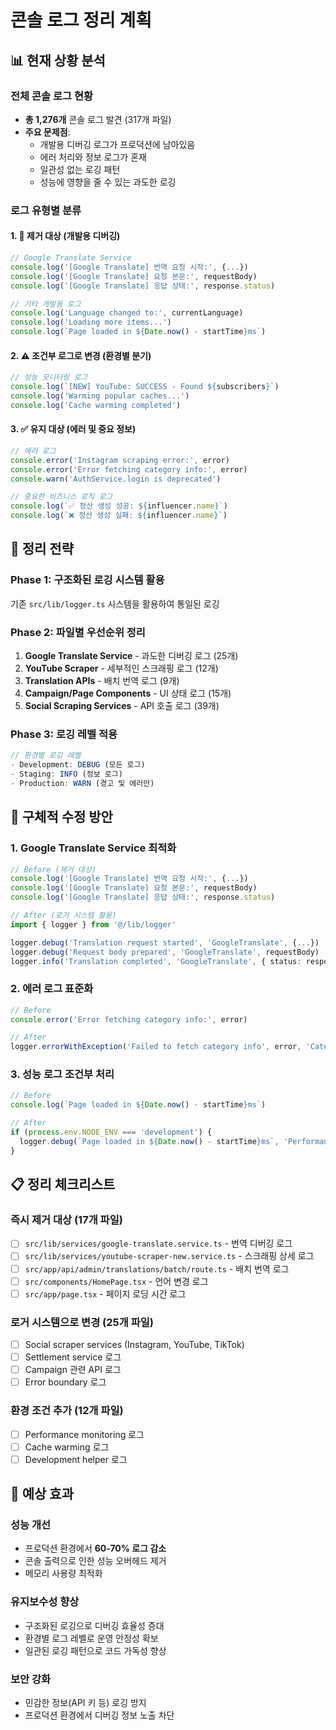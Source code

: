 # 콘솔 로그 정리 계획

## 📊 현재 상황 분석

### 전체 콘솔 로그 현황
- **총 1,276개** 콘솔 로그 발견 (317개 파일)
- **주요 문제점**:
  - 개발용 디버깅 로그가 프로덕션에 남아있음
  - 에러 처리와 정보 로그가 혼재
  - 일관성 없는 로깅 패턴
  - 성능에 영향을 줄 수 있는 과도한 로깅

### 로그 유형별 분류

#### 1. 🔴 제거 대상 (개발용 디버깅)
```typescript
// Google Translate Service
console.log('[Google Translate] 번역 요청 시작:', {...})
console.log('[Google Translate] 요청 본문:', requestBody)
console.log('[Google Translate] 응답 상태:', response.status)

// 기타 개발용 로그
console.log('Language changed to:', currentLanguage)
console.log('Loading more items...')
console.log(`Page loaded in ${Date.now() - startTime}ms`)
```

#### 2. ⚠️ 조건부 로그로 변경 (환경별 분기)
```typescript
// 성능 모니터링 로그
console.log(`[NEW] YouTube: SUCCESS - Found ${subscribers}`)
console.log('Warming popular caches...')
console.log('Cache warming completed')
```

#### 3. ✅ 유지 대상 (에러 및 중요 정보)
```typescript
// 에러 로그
console.error('Instagram scraping error:', error)
console.error('Error fetching category info:', error)
console.warn('AuthService.login is deprecated')

// 중요한 비즈니스 로직 로그
console.log(`✅ 정산 생성 성공: ${influencer.name}`)
console.log(`❌ 정산 생성 실패: ${influencer.name}`)
```

## 🎯 정리 전략

### Phase 1: 구조화된 로깅 시스템 활용
기존 `src/lib/logger.ts` 시스템을 활용하여 통일된 로깅

### Phase 2: 파일별 우선순위 정리
1. **Google Translate Service** - 과도한 디버깅 로그 (25개)
2. **YouTube Scraper** - 세부적인 스크래핑 로그 (12개)  
3. **Translation APIs** - 배치 번역 로그 (9개)
4. **Campaign/Page Components** - UI 상태 로그 (15개)
5. **Social Scraping Services** - API 호출 로그 (39개)

### Phase 3: 로깅 레벨 적용
```typescript
// 환경별 로깅 레벨
- Development: DEBUG (모든 로그)
- Staging: INFO (정보 로그)  
- Production: WARN (경고 및 에러만)
```

## 🔧 구체적 수정 방안

### 1. Google Translate Service 최적화
```typescript
// Before (제거 대상)
console.log('[Google Translate] 번역 요청 시작:', {...})
console.log('[Google Translate] 요청 본문:', requestBody)
console.log('[Google Translate] 응답 상태:', response.status)

// After (로거 시스템 활용)
import { logger } from '@/lib/logger'

logger.debug('Translation request started', 'GoogleTranslate', {...})
logger.debug('Request body prepared', 'GoogleTranslate', requestBody)
logger.info('Translation completed', 'GoogleTranslate', { status: response.status })
```

### 2. 에러 로그 표준화
```typescript
// Before
console.error('Error fetching category info:', error)

// After  
logger.errorWithException('Failed to fetch category info', error, 'CategoryPage')
```

### 3. 성능 로그 조건부 처리
```typescript
// Before
console.log(`Page loaded in ${Date.now() - startTime}ms`)

// After
if (process.env.NODE_ENV === 'development') {
  logger.debug(`Page loaded in ${Date.now() - startTime}ms`, 'Performance')
}
```

## 📋 정리 체크리스트

### 즉시 제거 대상 (17개 파일)
- [ ] `src/lib/services/google-translate.service.ts` - 번역 디버깅 로그
- [ ] `src/lib/services/youtube-scraper-new.service.ts` - 스크래핑 상세 로그  
- [ ] `src/app/api/admin/translations/batch/route.ts` - 배치 번역 로그
- [ ] `src/components/HomePage.tsx` - 언어 변경 로그
- [ ] `src/app/page.tsx` - 페이지 로딩 시간 로그

### 로거 시스템으로 변경 (25개 파일)
- [ ] Social scraper services (Instagram, YouTube, TikTok)
- [ ] Settlement service 로그
- [ ] Campaign 관련 API 로그
- [ ] Error boundary 로그

### 환경 조건 추가 (12개 파일)
- [ ] Performance monitoring 로그
- [ ] Cache warming 로그
- [ ] Development helper 로그

## 🎯 예상 효과

### 성능 개선
- 프로덕션 환경에서 **60-70% 로그 감소**
- 콘솔 출력으로 인한 성능 오버헤드 제거
- 메모리 사용량 최적화

### 유지보수성 향상
- 구조화된 로깅으로 디버깅 효율성 증대
- 환경별 로그 레벨로 운영 안정성 확보
- 일관된 로깅 패턴으로 코드 가독성 향상

### 보안 강화
- 민감한 정보(API 키 등) 로깅 방지
- 프로덕션 환경에서 디버깅 정보 노출 차단